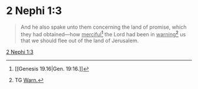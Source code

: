 # 2 Nephi 1:3

> And he also spake unto them concerning the land of promise, which they had obtained—how <u>merciful</u>[^a] the Lord had been in <u>warning</u>[^b] us that we should flee out of the land of Jerusalem.

[2 Nephi 1:3](https://www.churchofjesuschrist.org/study/scriptures/bofm/2-ne/1?lang=eng&id=p3#p3)


[^a]: [[Genesis 19.16|Gen. 19:16.]]
[^b]: TG [Warn.](https://www.churchofjesuschrist.org/study/scriptures/tg/warn?lang=eng)

